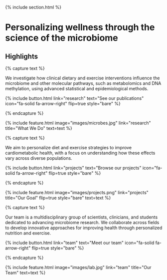 ---
---
{% include section.html %}

# Personalizing wellness through the science of the microbiome

## Highlights

{% capture text %}

We investigate how clinical dietary and exercise interventions influence the microbiome and other molecular pathways, such as metabolomics and DNA methylation, using advanced statistical and epidemiological methods.

{%
  include button.html
  link="research"
  text="See our publications"
  icon="fa-solid fa-arrow-right"
  flip=true
  style="bare"
%}

{% endcapture %}

{%
  include feature.html
  image="images/microbes.jpg"
  link="research"
  title="What We Do"
  text=text
%}

{% capture text %}

We aim to personalize diet and exercise strategies to improve cardiometabolic health, with a focus on understanding how these effects vary across diverse populations.

{%
  include button.html
  link="projects"
  text="Browse our projects"
  icon="fa-solid fa-arrow-right"
  flip=true
  style="bare"
%}

{% endcapture %}

{%
  include feature.html
  image="images/projects.png"
  link="projects"
  title="Our Goal"
  flip=true
  style="bare"
  text=text
%}

{% capture text %}

Our team is a multidisciplinary group of scientists, clinicians, and students dedicated to advancing microbiome research. We collaborate across fields to develop innovative approaches for improving health through personalized nutrition and exercise.

{%
  include button.html
  link="team"
  text="Meet our team"
  icon="fa-solid fa-arrow-right"
  flip=true
  style="bare"
%}

{% endcapture %}

{%
  include feature.html
  image="images/lab.jpg"
  link="team"
  title="Our Team"
  text=text
%}
